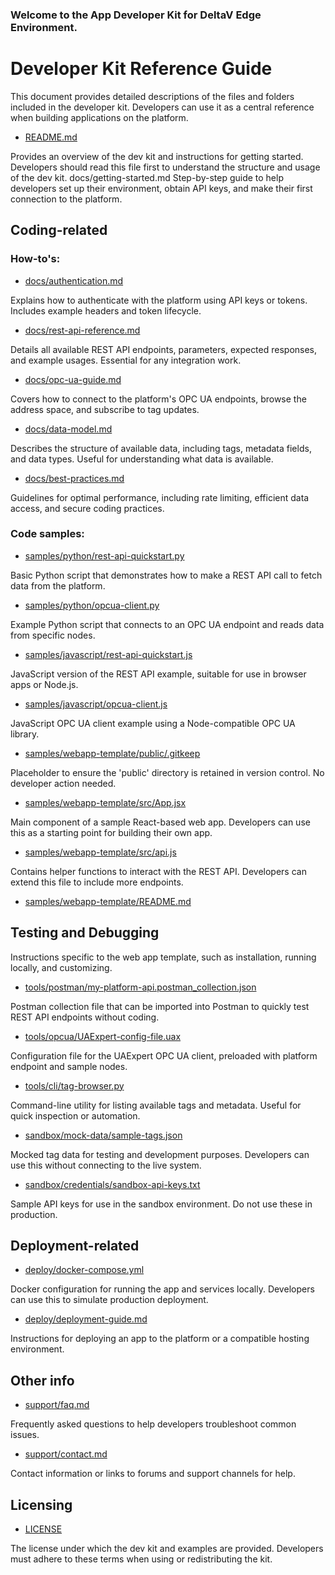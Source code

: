 
### Welcome to the App Developer Kit for DeltaV Edge Environment.

# Developer Kit Reference Guide

This document provides detailed descriptions of the files and folders included in the developer kit. Developers can use it as a central reference when building applications on the platform.


- [README.md](./README.md)


Provides an overview of the dev kit and instructions for getting started. Developers should read this file first to understand the structure and usage of the dev kit.
docs/getting-started.md
Step-by-step guide to help developers set up their environment, obtain API keys, and make their first connection to the platform.


## Coding-related

### How-to's:

- [docs/authentication.md](./docs/authentication.md)

Explains how to authenticate with the platform using API keys or tokens. Includes example headers and token lifecycle.

- [docs/rest-api-reference.md](./docs/rest-api-reference.md)

Details all available REST API endpoints, parameters, expected responses, and example usages. Essential for any integration work.

- [docs/opc-ua-guide.md](./docs/opc-ua-guide.md)

Covers how to connect to the platform's OPC UA endpoints, browse the address space, and subscribe to tag updates.

- [docs/data-model.md](./docs/opc-ua-guide.md)

Describes the structure of available data, including tags, metadata fields, and data types. Useful for understanding what data is available.

- [docs/best-practices.md](./docs/best-practices.md)

Guidelines for optimal performance, including rate limiting, efficient data access, and secure coding practices.

### Code samples: 

- [samples/python/rest-api-quickstart.py](./samples/python/rest-api-quickstart.py)

Basic Python script that demonstrates how to make a REST API call to fetch data from the platform.

- [samples/python/opcua-client.py](./samples/python/opcua-client.py)

Example Python script that connects to an OPC UA endpoint and reads data from specific nodes.

- [samples/javascript/rest-api-quickstart.js](./samples/javascript/rest-api-quickstart.js)

JavaScript version of the REST API example, suitable for use in browser apps or Node.js.

- [samples/javascript/opcua-client.js](./samples/javascript/opcua-client.js)

JavaScript OPC UA client example using a Node-compatible OPC UA library.

- [samples/webapp-template/public/.gitkeep](./samples/webapp-template/public/.gitkeep)

Placeholder to ensure the 'public' directory is retained in version control. No developer action needed.

- [samples/webapp-template/src/App.jsx](./samples/webapp-template/src/App.jsx)

Main component of a sample React-based web app. Developers can use this as a starting point for building their own app.

- [samples/webapp-template/src/api.js](./samples/webapp-template/src/api.js)

Contains helper functions to interact with the REST API. Developers can extend this file to include more endpoints.

- [samples/webapp-template/README.md](./samples/webapp-template/README.md)

## Testing and Debugging

Instructions specific to the web app template, such as installation, running locally, and customizing.

- [tools/postman/my-platform-api.postman_collection.json](./tools/postman/my-platform-api.postman_collection.json)

Postman collection file that can be imported into Postman to quickly test REST API endpoints without coding.

- [tools/opcua/UAExpert-config-file.uax](./tools/opcua/UAExpert-config-file.uax)

Configuration file for the UAExpert OPC UA client, preloaded with platform endpoint and sample nodes.

- [tools/cli/tag-browser.py](./tools/cli/tag-browser.py)

Command-line utility for listing available tags and metadata. Useful for quick inspection or automation.

- [sandbox/mock-data/sample-tags.json](./sandbox/mock-data/sample-tags.json)

Mocked tag data for testing and development purposes. Developers can use this without connecting to the live system.

- [sandbox/credentials/sandbox-api-keys.txt](./sandbox/credentials/sandbox-api-keys.txt)

Sample API keys for use in the sandbox environment. Do not use these in production.

## Deployment-related

- [deploy/docker-compose.yml](./deploy/docker-compose.yml)

Docker configuration for running the app and services locally. Developers can use this to simulate production deployment.

- [deploy/deployment-guide.md](./deploy/deployment-guide.md)

Instructions for deploying an app to the platform or a compatible hosting environment.

## Other info

- [support/faq.md](./support/faq.md)

Frequently asked questions to help developers troubleshoot common issues.

- [support/contact.md](./support/contact.md)


Contact information or links to forums and support channels for help.

## Licensing 

- [LICENSE](./LICENSE)

The license under which the dev kit and examples are provided. Developers must adhere to these terms when using or redistributing the kit.
